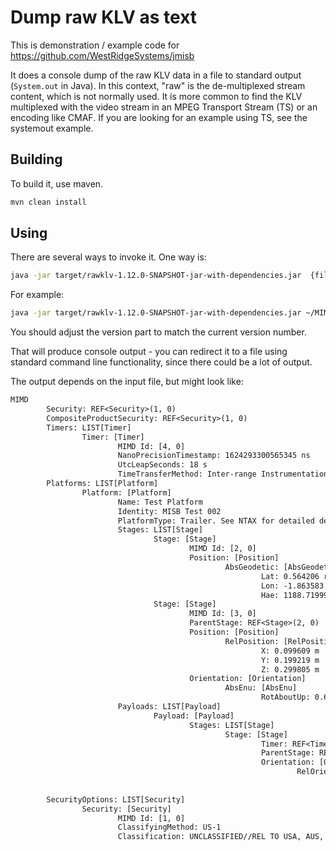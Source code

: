 # Dump raw KLV as text

This is demonstration / example code for <https://github.com/WestRidgeSystems/jmisb>

It does a console dump of the raw KLV data in a file to standard output (`System.out` in Java). In this context, "raw" is the de-multiplexed stream content,
which is not normally used. It is more common to find the KLV multiplexed with the video stream in an MPEG Transport Stream (TS) or an encoding like CMAF.
If you are looking for an example using TS, see the systemout example.

## Building

To build it, use maven.

``` sh
mvn clean install
```

## Using

There are several ways to invoke it. One way is:

``` sh
java -jar target/rawklv-1.12.0-SNAPSHOT-jar-with-dependencies.jar  {filename}
```

For example:

``` sh
java -jar target/rawklv-1.12.0-SNAPSHOT-jar-with-dependencies.jar ~/MIMD_0.01.bin
```

You should adjust the version part to match the current version number.

That will produce console output - you can redirect it to a file using standard command line functionality,
since there could be a lot of output.

The output depends on the input file, but might look like:

``` txt
MIMD
        Security: REF<Security>(1, 0)
        CompositeProductSecurity: REF<Security>(1, 0)
        Timers: LIST[Timer]
                Timer: [Timer]
                        MIMD Id: [4, 0]
                        NanoPrecisionTimestamp: 1624293300565345 ns
                        UtcLeapSeconds: 18 s
                        TimeTransferMethod: Inter-range Instrumentation Group (IRIG-B)
        Platforms: LIST[Platform]
                Platform: [Platform]
                        Name: Test Platform
                        Identity: MISB Test 002
                        PlatformType: Trailer. See NTAX for detailed description
                        Stages: LIST[Stage]
                                Stage: [Stage]
                                        MIMD Id: [2, 0]
                                        Position: [Position]
                                                AbsGeodetic: [AbsGeodetic]
                                                        Lat: 0.564206 rad
                                                        Lon: -1.863583 rad
                                                        Hae: 1188.719999 m
                                Stage: [Stage]
                                        MIMD Id: [3, 0]
                                        ParentStage: REF<Stage>(2, 0)
                                        Position: [Position]
                                                RelPosition: [RelPosition]
                                                        X: 0.099609 m
                                                        Y: 0.199219 m
                                                        Z: 0.299805 m
                                        Orientation: [Orientation]
                                                AbsEnu: [AbsEnu]
                                                        RotAboutUp: 0.610865 rad
                        Payloads: LIST[Payload]
                                Payload: [Payload]
                                        Stages: LIST[Stage]
                                                Stage: [Stage]
                                                        Timer: REF<Timer>(4, 0)
                                                        ParentStage: REF<Stage>(3, 0)
                                                        Orientation: [Orientation]
                                                                RelOrientation: [RelOrientation]
                                                                        Alpha: 2.617994 rad
                                                                        Beta: 0.959931 rad
        SecurityOptions: LIST[Security]
                Security: [Security]
                        MIMD Id: [1, 0]
                        ClassifyingMethod: US-1
                        Classification: UNCLASSIFIED//REL TO USA, AUS, CAN, GBR
```
